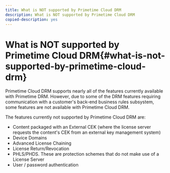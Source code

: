 ```yaml
---
title: What is NOT supported by Primetime Cloud DRM
description: What is NOT supported by Primetime Cloud DRM
copied-description: yes
---
```


# What is NOT supported by Primetime Cloud DRM{#what-is-not-supported-by-primetime-cloud-drm}

Primetime Cloud DRM supports nearly all of the features currently available with Primetime DRM. However, due to some of the DRM features requiring communication with a customer's back-end business rules subsystem, some features are not available with Primetime Cloud DRM.

The features currently not supported by Primetime Cloud DRM are:

* Content packaged with an External CEK (where the license server requests the content's CEK from an external key management system) 
* Device Domains 
* Advanced License Chaining 
* License Return/Revocation 
* PHLS/PHDS. These are protection schemes that do not make use of a License Server 
* User / password authentication

